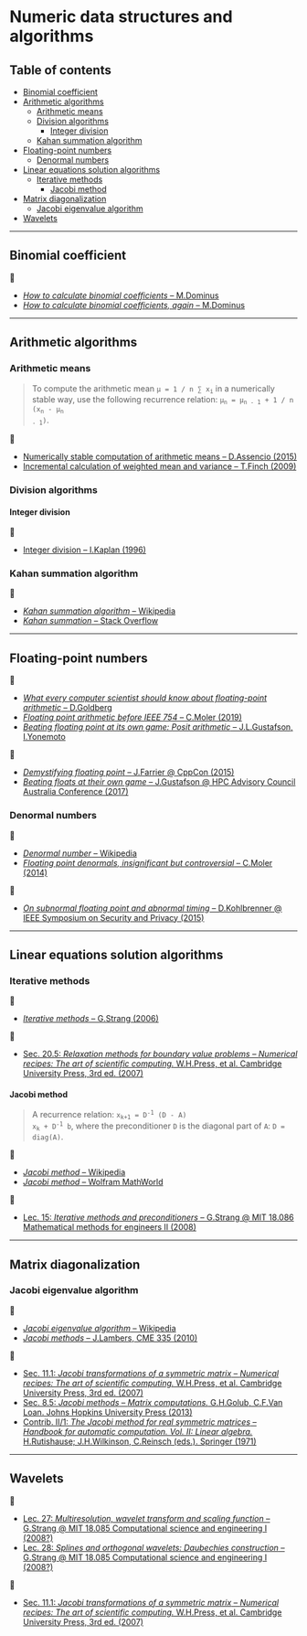 # Numeric data structures and algorithms

## Table of contents

* [Binomial coefficient](#binomial-coefficient)
* [Arithmetic algorithms](#arithmetic-algorithms)
	* [Arithmetic means](#arithmetic-means)
	* [Division algorithms](#division-algorithms)
		* [Integer division](#integer-division)
	* [Kahan summation algorithm](#kahan-summation-algorithm)
* [Floating-point numbers](#floating-point-numbers)
	* [Denormal numbers](#denormal-numbers)
* [Linear equations solution algorithms](#linear-equations-solution-algorithms)
	* [Iterative methods](#iterative-methods)
		* [Jacobi method](#jacobi-method)
* [Matrix diagonalization](#matrix-diagonalization)
	* [Jacobi eigenvalue algorithm](#jacobi-eigenvalue-algorithm)
* [Wavelets](#wavelets)

---

## Binomial coefficient

:link:

* [*How to calculate binomial coefficients* &ndash; M.Dominus](https://blog.plover.com/math/choose.html)
* [*How to calculate binomial coefficients, again* &ndash; M.Dominus](https://blog.plover.com/math/choose-2.html)

---

## Arithmetic algorithms

### Arithmetic means

> To compute the arithmetic mean <code>&mu; = 1 / n &sum; x<sub>i</sub></code> in a numerically stable way, use the following recurrence relation: <code>&mu;<sub>n</sub> = &mu;<sub>n - 1</sub> + 1 / n (x<sub>n</sub> - &mu;<sub>n - 1</sub>)</code>.

:link:

* [Numerically stable computation of arithmetic means &ndash; D.Assencio (2015)](https://diego.assencio.com/?index=c34d06f4f4de2375658ed41f70177d59)
* [Incremental calculation of weighted mean and variance &ndash; T.Finch (2009)](https://fanf2.user.srcf.net/hermes/doc/antiforgery/stats.pdf)

### Division algorithms

<!-- https://en.wikipedia.org/wiki/Division_algorithm
https://web.stanford.edu/class/ee486/doc/chap5.pdf -->

#### Integer division

:link:

* [Integer division &ndash; I.Kaplan (1996)](http://bearcave.com/software/divide.htm)

### Kahan summation algorithm

:link:

* [*Kahan summation algorithm* &ndash; Wikipedia](https://en.wikipedia.org/wiki/Kahan_summation_algorithm)
* [*Kahan summation* &ndash; Stack Overflow](https://stackoverflow.com/questions/4940072/kahan-summation)

---

## Floating-point numbers

:link:

* [*What every computer scientist should know about floating-point arithmetic* &ndash; D.Goldberg](https://www.itu.dk/~sestoft/bachelor/IEEE754_article.pdf)
* [*Floating point arithmetic before IEEE 754* &ndash; C.Moler (2019)](https://blogs.mathworks.com/cleve/2019/01/18/floating-point-arithmetic-before-ieee-754/)
* [*Beating floating point at its own game: Posit arithmetic* &ndash; J.L.Gustafson, I.Yonemoto](http://www.johngustafson.net/pdfs/BeatingFloatingPoint.pdf)

:movie_camera:

* [*Demystifying floating point* &ndash; J.Farrier @ CppCon (2015)](https://www.youtube.com/watch?v=k12BJGSc2Nc)
* [*Beating floats at their own game* &ndash; J.Gustafson @ HPC Advisory Council Australia Conference (2017)](https://www.youtube.com/watch?v=N05yYbUZMSQ)

### Denormal numbers

:link:

* [*Denormal number* &ndash; Wikipedia](https://en.wikipedia.org/wiki/Denormal_number)
* [*Floating point denormals, insignificant but controversial* &ndash; C.Moler (2014)](https://blogs.mathworks.com/cleve/2014/07/21/floating-point-denormals-insignificant-but-controversial-2/)

:movie_camera:

* [*On subnormal floating point and abnormal timing* &ndash; D.Kohlbrenner @ IEEE Symposium on Security and Privacy (2015)](https://www.youtube.com/watch?v=DftejgRgmc8)

---

## Linear equations solution algorithms

### Iterative methods

:link:

* [*Iterative methods* &ndash; G.Strang (2006)](https://ocw.mit.edu/courses/mathematics/18-086-mathematical-methods-for-engineers-ii-spring-2006/readings/am62.pdf)

:book:

* [Sec. 20.5: *Relaxation methods for boundary value problems* &ndash; *Numerical recipes: The art of scientific computing.* W.H.Press, et al. Cambridge University Press, 3rd ed. (2007)](https://www.cambridge.org/ru/academic/subjects/mathematics/numerical-recipes/numerical-recipes-art-scientific-computing-3rd-edition)

#### Jacobi method

> A recurrence relation: <code>x<sub>k+1</sub> = D<sup>-1</sup> (D - A) x<sub>k</sub> + D<sup>-1</sup> b</code>, where the preconditioner `D` is the diagonal part of `A`: `D = diag(A)`.

:link:

* [*Jacobi method* &ndash; Wikipedia](https://en.wikipedia.org/wiki/Jacobi_method)
* [*Jacobi method* &ndash; Wolfram MathWorld](http://mathworld.wolfram.com/JacobiMethod.html)

:movie_camera:

* [Lec. 15: *Iterative methods and preconditioners* &ndash; G.Strang @ MIT 18.086 Mathematical methods for engineers II (2008)](https://www.youtube.com/watch?v=LtNVodIs1dI)

---

## Matrix diagonalization

### Jacobi eigenvalue algorithm

:link:

* [*Jacobi eigenvalue algorithm* &ndash; Wikipedia](https://en.wikipedia.org/wiki/Jacobi_eigenvalue_algorithm)
* [*Jacobi methods* &ndash; J.Lambers, CME 335 (2010)](https://web.stanford.edu/class/cme335/lecture7.pdf)

:book:

* [Sec. 11.1: *Jacobi transformations of a symmetric matrix* &ndash; *Numerical recipes: The art of scientific computing.* W.H.Press, et al. Cambridge University Press, 3rd ed. (2007)](https://www.cambridge.org/ru/academic/subjects/mathematics/numerical-recipes/numerical-recipes-art-scientific-computing-3rd-edition)
* [Sec. 8.5: *Jacobi methods* &ndash; *Matrix computations.* G.H.Golub, C.F.Van Loan. Johns Hopkins University Press (2013)](https://my.siam.org/Store/Product/viewproduct/?ProductId=23915573)
* [Contrib. II/1: *The Jacobi method for real symmetric matrices* &ndash; *Handbook for automatic computation. Vol. II: Linear algebra.* H.Rutishause; J.H.Wilkinson, C.Reinsch (eds.). Springer (1971)](https://www.springer.com/gp/book/9783642869426)

---

## Wavelets

:movie_camera:

* [Lec. 27: *Multiresolution, wavelet transform and scaling function* &ndash; G.Strang @ MIT 18.085 Computational science and engineering I (2008?)](https://www.youtube.com/watch?v=LtNVodIs1dI)
* [Lec. 28: *Splines and orthogonal wavelets: Daubechies construction* &ndash; G.Strang @ MIT 18.085 Computational science and engineering I (2008?)](https://www.youtube.com/watch?v=LeafEHx9d0c)

:book:

* [Sec. 11.1: *Jacobi transformations of a symmetric matrix* &ndash; *Numerical recipes: The art of scientific computing.* W.H.Press, et al. Cambridge University Press, 3rd ed. (2007)](https://www.cambridge.org/ru/academic/subjects/mathematics/numerical-recipes/numerical-recipes-art-scientific-computing-3rd-edition)


<!--
https://www.math.wustl.edu/~wick/teaching/Math2605Notes/chap3.pdf

https://www.maths.tcd.ie/~dbennett/js/ising.pdf
-->
